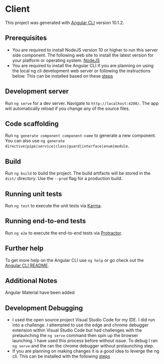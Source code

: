 # Client

This project was generated with [Angular CLI](https://github.com/angular/angular-cli) version 10.1.2.

## Prerequisites

- You are required to install NodeJS version 10 or higher to run this server side component. The following web site to install the latest version for your platform or operating system. [NodeJS](https://nodejs.org/en/download/)
- You are required to install the Angular CLI if you are planning on using the local ng cli development web server or following the instructions below. This can be installed based on these [steps](https://cli.angular.io/)

## Development server

Run `ng serve` for a dev server. Navigate to `http://localhost:4200/`. The app will automatically reload if you change any of the source files.

## Code scaffolding

Run `ng generate component component-name` to generate a new component. You can also use `ng generate directive|pipe|service|class|guard|interface|enum|module`.

## Build

Run `ng build` to build the project. The build artifacts will be stored in the `dist/` directory. Use the `--prod` flag for a production build.

## Running unit tests

Run `ng test` to execute the unit tests via [Karma](https://karma-runner.github.io).

## Running end-to-end tests

Run `ng e2e` to execute the end-to-end tests via [Protractor](http://www.protractortest.org/).

## Further help

To get more help on the Angular CLI use `ng help` or go check out the [Angular CLI README](https://github.com/angular/angular-cli/blob/master/README.md).

## Additional Notes

Angular Material have been added

## Development Debugging

- I used the open source project Visual Studio Code for my IDE. I did run into a challenge. I attempted to use the edge and chrome debugger extension within Visual Studio Code but had challenges with the prelaunching the  ``` ng serve ``` command then spin up the browser launching. I have used this process before without issue. To debug I ran  ```ng serve``` and the ran the chrome debugger without prelaunching step.
- If you are planning on making changes it is a good idea to leverge the ng cli. This can be installed with the following [steps](https://cli.angular.io/)
